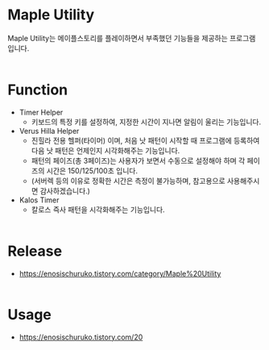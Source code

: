 # Maple Utility
Maple Utility는 메이플스토리를 플레이하면서 부족했던 기능들을 제공하는 프로그램입니다.
<br><br>
# Function
* Timer Helper
  * 키보드의 특정 키를 설정하여, 지정한 시간이 지나면 알림이 울리는 기능입니다.
* Verus Hilla Helper
  * 진힐라 전용 헬퍼(타이머) 이며, 처음 낫 패턴이 시작할 때 프로그램에 등록하여 다음 낫 패턴은 언제인지 시각화해주는 기능입니다.
  * 패턴의 페이즈(총 3페이즈)는 사용자가 보면서 수동으로 설정해야 하며 각 페이즈의 시간은 150/125/100초 입니다.
  * (서버렉 등의 이유로 정확한 시간은 측정이 불가능하며, 참고용으로 사용해주시면 감사하겠습니다.)
* Kalos Timer
  * 칼로스 즉사 패턴을 시각화해주는 기능입니다.
<br><br>
# Release
* https://enosischuruko.tistory.com/category/Maple%20Utility
<br><br>
# Usage
* https://enosischuruko.tistory.com/20
